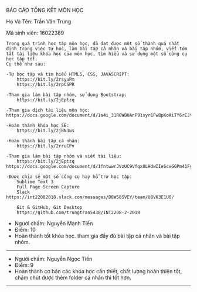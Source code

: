 ﻿BÁO CÁO TỔNG KẾT MÔN HỌC

Họ Và Tên: Trần Văn Trung

Mã sinh viên: 16022389

	Trong quá trình học tập môn học, đã đạt được một số thành quả nhất định trong việc tự học, làm bài tập cá nhân và bài tập nhóm, viết tóm tắt tài liệu khóa học của môn học, tìm hiểu và sử dụng một số công cụ học tập tốt.
	Cụ thể như sau:

	-Tự học tập và tìm hiểu HTML5, CSS, JAVASCRIPT:
		https://bit.ly/2rsyuPm
		https://bit.ly/2rpCSPR

	-Tham gia làm bài tập nhóm, sử dụng Bootstrap:
		https://bit.ly/2jEptzq

	-Tham gia dịch tài liệu môn học:
	https://docs.google.com/document/d/1a4i_31R8WBUAnF91syr1FwBpKoAiTY6rEJt1xWjb74M/edit#heading=h.nzv2vaiffe4k

	-Hoàn thành khóa học SE:
		https://bit.ly/2jBN3ws

	-Hoàn thành bài tập cá nhân:
		https://bit.ly/2rruCPv

	-Tham gia làm bài tập nhóm và viết tài liệu:
		https://bit.ly/2jEptzq
	https://docs.google.com/document/d/1fntwwrJVzUC9Vfqx8LHdwIIeScxGGPm41Fyz1c6uYR8/edit

	-Được chia sẻ một số công cụ hay hỗ trợ học tập:
		Sublime Text 3
		Full Page Screen Capture
		Slack
	https://int22082018.slack.com/messages/D8W58SVEY/team/U8VK3E1U0/

		Git & GitHub, Git Desktop
		https://github.com/trungtran5438/INT2208-2-2018

- Người chấm: Nguyễn Mạnh Tiến
- Điểm: 10
- Hoàn thành tốt khóa học. tham gia đầy đủ bài tập cá nhân và bài tập nhóm.
-------------------------------------
- Người chấm: Nguyễn Ngọc Tiến
- Điểm: 9
- Hoàn thành cơ bản các khóa học cần thiết, chất lượng hoàn thiện tốt, chăm chút được thêm folder cá nhân thì tốt hơn.
-------------------------------------
